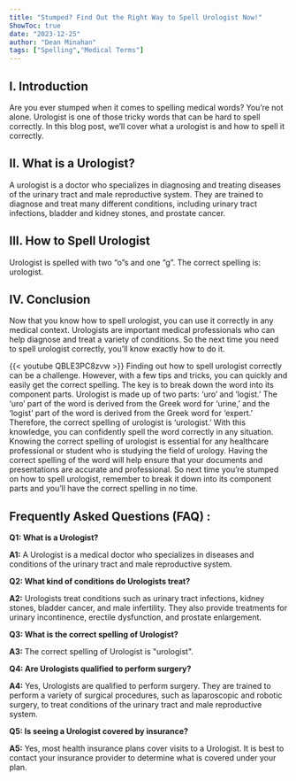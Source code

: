 ```yaml
---
title: "Stumped? Find Out the Right Way to Spell Urologist Now!"
ShowToc: true 
date: "2023-12-25"
author: "Dean Minahan" 
tags: ["Spelling","Medical Terms"]
---
```

## I. Introduction
Are you ever stumped when it comes to spelling medical words? You’re not alone. Urologist is one of those tricky words that can be hard to spell correctly. In this blog post, we’ll cover what a urologist is and how to spell it correctly.

## II. What is a Urologist?
A urologist is a doctor who specializes in diagnosing and treating diseases of the urinary tract and male reproductive system. They are trained to diagnose and treat many different conditions, including urinary tract infections, bladder and kidney stones, and prostate cancer.

## III. How to Spell Urologist
Urologist is spelled with two “o”s and one “g”. The correct spelling is: urologist.

## IV. Conclusion
Now that you know how to spell urologist, you can use it correctly in any medical context. Urologists are important medical professionals who can help diagnose and treat a variety of conditions. So the next time you need to spell urologist correctly, you’ll know exactly how to do it.

{{< youtube QBLE3PC8zvw >}} 
Finding out how to spell urologist correctly can be a challenge. However, with a few tips and tricks, you can quickly and easily get the correct spelling. The key is to break down the word into its component parts. Urologist is made up of two parts: ‘uro’ and ‘logist.’ The ‘uro’ part of the word is derived from the Greek word for ‘urine,’ and the ‘logist’ part of the word is derived from the Greek word for ‘expert.’ Therefore, the correct spelling of urologist is ‘urologist.’ With this knowledge, you can confidently spell the word correctly in any situation. Knowing the correct spelling of urologist is essential for any healthcare professional or student who is studying the field of urology. Having the correct spelling of the word will help ensure that your documents and presentations are accurate and professional. So next time you’re stumped on how to spell urologist, remember to break it down into its component parts and you’ll have the correct spelling in no time.

## Frequently Asked Questions (FAQ) :
**Q1: What is a Urologist?**

**A1:** A Urologist is a medical doctor who specializes in diseases and conditions of the urinary tract and male reproductive system. 

**Q2: What kind of conditions do Urologists treat?**

**A2:** Urologists treat conditions such as urinary tract infections, kidney stones, bladder cancer, and male infertility. They also provide treatments for urinary incontinence, erectile dysfunction, and prostate enlargement. 

**Q3: What is the correct spelling of Urologist?**

**A3:** The correct spelling of Urologist is "urologist". 

**Q4: Are Urologists qualified to perform surgery?**

**A4:** Yes, Urologists are qualified to perform surgery. They are trained to perform a variety of surgical procedures, such as laparoscopic and robotic surgery, to treat conditions of the urinary tract and male reproductive system. 

**Q5: Is seeing a Urologist covered by insurance?**

**A5:** Yes, most health insurance plans cover visits to a Urologist. It is best to contact your insurance provider to determine what is covered under your plan.





